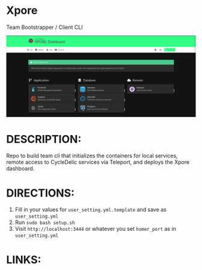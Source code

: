 # Xpore
Team Bootstrapper / Client CLI

![DATASCIENCE WORKFLOW](./xpore-dashboard.png?raw=true)

# DESCRIPTION:
Repo to build team cli that initializes the containers for local services, remote access to CycleDelic services via Teleport, and deploys the Xpore dashboard.

# DIRECTIONS:
1. Fill in your values for `user_setting.yml.template` and save as `user_setting.yml`
2. Run `sudo bash setup.sh`
3. Visit `http://localhost:3444` or whatever you set `homer_port` as in `user_setting.yml`

# LINKS:


